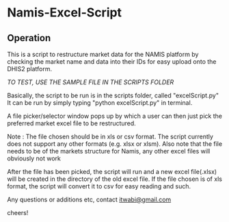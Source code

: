 # Namis-Excel-Script
## Operation
This is a script to restructure market data for the NAMIS platform by checking the market name and data into their IDs for easy upload onto the DHIS2 platform.

*TO TEST, USE THE SAMPLE FILE IN THE SCRIPTS FOLDER*

Basically, the script to be run is in the scripts folder, called "excelScript.py"
It can be run by simply typing "python excelScript.py" in terminal.

A file picker/selector window pops up by which a user can then just pick the preferred market excel file to be restructured.

Note : The file chosen should be in xls or csv format. The script currently does not support any other formats (e.g. xlsx or xlsm). Also note that the file
needs to be of the markets structure for Namis, any other excel files will obviously not work

After the file has been picked, the script will run and a new excel file(.xlsx) will be created in the directory of the old excel file. If the file chosen is of xls format, the script will convert it to csv for easy reading and such.

Any questions or additions etc, contact itwabi@gmail.com

cheers!
